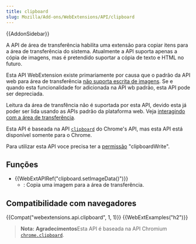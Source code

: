 ```yaml
---
title: clipboard
slug: Mozilla/Add-ons/WebExtensions/API/clipboard
---
```

{{AddonSidebar}}

A API de área de transferência habilita uma extensão para copiar itens para a área de transferência do sistema. Atualmente a API suporta apenas a cópia de imagens, mas é pretendido suportar a cópia de texto e HTML no futuro.

Esta API WebExtension existe primariamente por causa que o padrão da API web para área de transferência [não suporta escrita de imagens](https://w3c.github.io/clipboard-apis/#writing-to-clipboard). Se e quando esta funcionalidade for adicionada na API wb padrão, esta API pode ser depreciada.

Leitura da área de transfência não é suportada por esta API, devido esta já poder ser lida usando as APIs padrão da plataforma web. Veja [interagindo com a área de transferência](/en-US/Add-ons/WebExtensions/Interact_with_the_clipboard#Reading_from_the_clipboard).

Esta API é baseada na API [`clipboard`](https://developer.chrome.com/apps/clipboard) do Chrome's API, mas esta API está disponível somente para o Chrome.

Para utilizar esta API voce precisa ter a [permissão](/pt-BR/docs/Mozilla/Add-ons/WebExtensions/manifest.json/permissions) "clipboardWrite".

## Funções

- {{WebExtAPIRef("clipboard.setImageData()")}}
  - : Copia uma imagem para a área de transferência.

## Compatibilidade com navegadores

{{Compat("webextensions.api.clipboard", 1, 1)}} {{WebExtExamples("h2")}}

> **Nota:** **Agradecimentos**Esta API é baseada na API Chromium [`chrome.clipboard`](https://developer.chrome.com/apps/clipboard).
